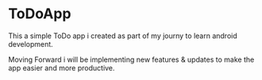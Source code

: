 # ToDoApp

This a simple ToDo app i created as part of my journy to learn android development.

Moving Forward i will be implementing new features & updates to make the app easier and more productive.
